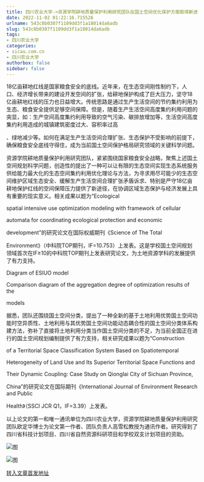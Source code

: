 ```yaml
---
title: 四川农业大学->资源学院耕地质量保护利用研究团队在国土空间优化保护方面取得新进展 | sicau.com.cn
date: 2022-11-02 01:22:16.715526
urlname: 543c8b0307f1109dd3f1a18014da6adb
slug: 543c8b0307f1109dd3f1a18014da6adb
tags: 
- 四川农业大学
categories:
- sicau.com.cn
- 四川农业大学
authorbox: false
sidebar: false
---
```

18亿亩耕地红线是国家粮食安全的底线。近年来，在生态空间刚性制约下，人口、经济增长带来的建设开发空间的扩张，给耕地保护构成了巨大压力，坚守18亿亩耕地红线的压力也日益增大。传统思路是通过生产生活空间的节约集约利用为生态、粮食安全提供足够空间保障。但是，随着生产生活空间高度集约利用问题的突显，如：生产空间高度集约利用导致的空气污染、碳排放增加等，生活空间高度集约利用造成的城镇建筑密度过大、容积率过高
<!--more-->
、绿地减少等。如何在满足生产生活空间合理扩张、生态保护不受影响的前提下，确保粮食安全底线守得住，成为当前国土空间保护格局研究领域的关键科学问题。

资源学院耕地质量保护利用研究团队，紧紧围绕国家粮食安全战略，聚焦上述国土空间规划科学问题，创造性的提出了一种可以让有限的生态空间实现生态系统服务供给能力最大化的生态空间集约利用优化理论与方法，为寻求用尽可能少的生态空间维护区域生态安全、缓解生产生活空间合理扩张矛盾诉求、特别是严守18亿亩耕地保护红线的空间保障压力提供了新途径，在协调区域生态保护与经济发展上具有重要的现实意义。相关成果以题为“Ecological

spatial intensive use optimization modeling with framework of cellular

automata for coordinating ecological protection and economic

development”的研究论文在国际权威期刊《Science of The Total

Environment》（中科院TOP期刊，IF=10.753）上发表。这是学校国土空间规划领域首次在IF≥10的中科院TOP期刊上发表研究论文，为土地资源学科的发展提供了有力支持。

Diagram of ESIUO model

Comparison diagram of the aggregation degree of optimization results of the

models

据悉，团队还围绕国土空间分类，提出了一种全新的基于土地利用优势国土空间功能时空异质性、土地利用与其优势国土空间功能动态耦合性的国土空间分类体系构建方法，弥补了直接将土地利用分类当作国土空间分类的不足，为当前全国正在进行的国土空间规划编制提供了有力支持，相关研究成果以题为“Construction

of a Territorial Space Classification System Based on Spatiotemporal

Heterogeneity of Land Use and Its Superior Territorial Space Functions and

Their Dynamic Coupling: Case Study on Qionglai City of Sichuan Province,

China”的研究论文在国际期刊《International Journal of Environment Research and Public

Health》（SSCI JCR Q1，IF=3.39）上发表。

以上论文的第一和唯一通讯单位为四川农业大学，资源学院耕地质量保护利用研究团队欧定华博士为论文第一作者、团队负责人高雪松教授为通讯作者。研究得到了四川省科技计划项目、四川省自然资源科研项目和学校双支计划项目的资助。

![图](https://news.sicau.edu.cn/__local/A/EC/00/EA5D16892874EE0D5008FB9DE96_F1240EB1_2B59E.png)

![图](https://news.sicau.edu.cn/__local/6/B8/95/17377E2DA522096617CFD998270_155EF113_1466F.jpg)

[转入文章首发地址](https://news.sicau.edu.cn/info/1078/70050.htm)